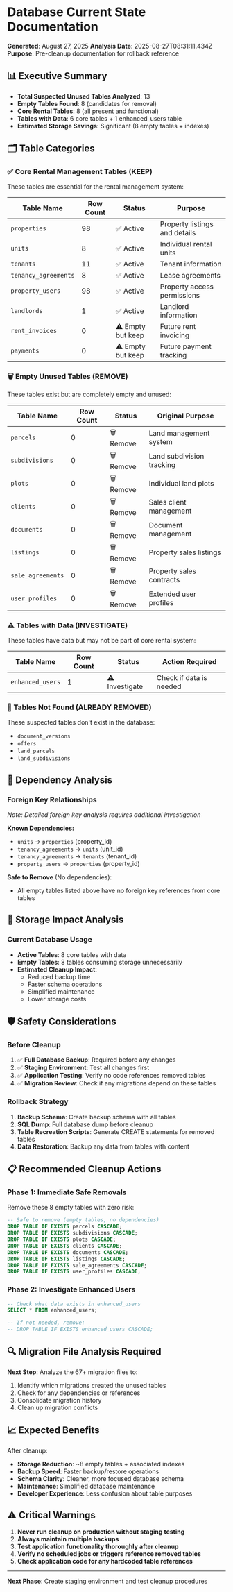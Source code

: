 # Database Current State Documentation

**Generated**: August 27, 2025
**Analysis Date**: 2025-08-27T08:31:11.434Z
**Purpose**: Pre-cleanup documentation for rollback reference

## 📊 Executive Summary

- **Total Suspected Unused Tables Analyzed**: 13
- **Empty Tables Found**: 8 (candidates for removal)
- **Core Rental Tables**: 8 (all present and functional)
- **Tables with Data**: 6 core tables + 1 enhanced_users table
- **Estimated Storage Savings**: Significant (8 empty tables + indexes)

## 🗂️ Table Categories

### ✅ Core Rental Management Tables (KEEP)
These tables are essential for the rental management system:

| Table Name | Row Count | Status | Purpose |
|------------|-----------|--------|---------|
| `properties` | 98 | ✅ Active | Property listings and details |
| `units` | 8 | ✅ Active | Individual rental units |
| `tenants` | 11 | ✅ Active | Tenant information |
| `tenancy_agreements` | 8 | ✅ Active | Lease agreements |
| `property_users` | 98 | ✅ Active | Property access permissions |
| `landlords` | 1 | ✅ Active | Landlord information |
| `rent_invoices` | 0 | ⚠️ Empty but keep | Future rent invoicing |
| `payments` | 0 | ⚠️ Empty but keep | Future payment tracking |

### 🗑️ Empty Unused Tables (REMOVE)
These tables exist but are completely empty and unused:

| Table Name | Row Count | Status | Original Purpose |
|------------|-----------|--------|------------------|
| `parcels` | 0 | 🗑️ Remove | Land management system |
| `subdivisions` | 0 | 🗑️ Remove | Land subdivision tracking |
| `plots` | 0 | 🗑️ Remove | Individual land plots |
| `clients` | 0 | 🗑️ Remove | Sales client management |
| `documents` | 0 | 🗑️ Remove | Document management |
| `listings` | 0 | 🗑️ Remove | Property sales listings |
| `sale_agreements` | 0 | 🗑️ Remove | Property sales contracts |
| `user_profiles` | 0 | 🗑️ Remove | Extended user profiles |

### ⚠️ Tables with Data (INVESTIGATE)
These tables have data but may not be part of core rental system:

| Table Name | Row Count | Status | Action Required |
|------------|-----------|--------|-----------------|
| `enhanced_users` | 1 | ⚠️ Investigate | Check if data is needed |

### 🚫 Tables Not Found (ALREADY REMOVED)
These suspected tables don't exist in the database:

- `document_versions`
- `offers`
- `land_parcels`
- `land_subdivisions`

## 🔗 Dependency Analysis

### Foreign Key Relationships
*Note: Detailed foreign key analysis requires additional investigation*

**Known Dependencies:**
- `units` → `properties` (property_id)
- `tenancy_agreements` → `units` (unit_id)
- `tenancy_agreements` → `tenants` (tenant_id)
- `property_users` → `properties` (property_id)

**Safe to Remove** (No dependencies):
- All empty tables listed above have no foreign key references from core tables

## 💾 Storage Impact Analysis

### Current Database Usage
- **Active Tables**: 8 core tables with data
- **Empty Tables**: 8 tables consuming storage unnecessarily
- **Estimated Cleanup Impact**:
  - Reduced backup time
  - Faster schema operations
  - Simplified maintenance
  - Lower storage costs

## 🛡️ Safety Considerations

### Before Cleanup
1. ✅ **Full Database Backup**: Required before any changes
2. ✅ **Staging Environment**: Test all changes first
3. ✅ **Application Testing**: Verify no code references removed tables
4. ✅ **Migration Review**: Check if any migrations depend on these tables

### Rollback Strategy
1. **Backup Schema**: Create backup schema with all tables
2. **SQL Dump**: Full database dump before cleanup
3. **Table Recreation Scripts**: Generate CREATE statements for removed tables
4. **Data Restoration**: Backup any data from tables with content

## 📋 Recommended Cleanup Actions

### Phase 1: Immediate Safe Removals
Remove these 8 empty tables with zero risk:
```sql
-- Safe to remove (empty tables, no dependencies)
DROP TABLE IF EXISTS parcels CASCADE;
DROP TABLE IF EXISTS subdivisions CASCADE;
DROP TABLE IF EXISTS plots CASCADE;
DROP TABLE IF EXISTS clients CASCADE;
DROP TABLE IF EXISTS documents CASCADE;
DROP TABLE IF EXISTS listings CASCADE;
DROP TABLE IF EXISTS sale_agreements CASCADE;
DROP TABLE IF EXISTS user_profiles CASCADE;
```

### Phase 2: Investigate Enhanced Users
```sql
-- Check what data exists in enhanced_users
SELECT * FROM enhanced_users;

-- If not needed, remove:
-- DROP TABLE IF EXISTS enhanced_users CASCADE;
```

## 🔍 Migration File Analysis Required

**Next Step**: Analyze the 67+ migration files to:
1. Identify which migrations created the unused tables
2. Check for any dependencies or references
3. Consolidate migration history
4. Clean up migration conflicts

## 📈 Expected Benefits

After cleanup:
- **Storage Reduction**: ~8 empty tables + associated indexes
- **Backup Speed**: Faster backup/restore operations
- **Schema Clarity**: Cleaner, more focused database schema
- **Maintenance**: Simplified database maintenance
- **Developer Experience**: Less confusion about table purposes

## ⚠️ Critical Warnings

1. **Never run cleanup on production without staging testing**
2. **Always maintain multiple backups**
3. **Test application functionality thoroughly after cleanup**
4. **Verify no scheduled jobs or triggers reference removed tables**
5. **Check application code for any hardcoded table references**

---

**Next Phase**: Create staging environment and test cleanup procedures